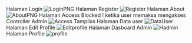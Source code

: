 Halaman Login
![LoginPNG](https://user-images.githubusercontent.com/90693551/149627299-cfd98bae-6f72-498a-9c73-b564884bf54d.PNG)
Halaman Register
![Register](https://user-images.githubusercontent.com/90693551/149627303-083101df-dff6-44f4-be4a-60e3360bd84c.PNG)
Halaman About 
![AboutPNG](https://user-images.githubusercontent.com/90693551/149627317-d753ff87-375e-467b-a1f7-b608ea6b755b.PNG)
Halaman Access Blocked ! ketika user memaksa mengakses Controller Admin
![Access](https://user-images.githubusercontent.com/90693551/149627319-33fb74dc-cd02-454a-9879-18d4ddbec448.PNG)
Tampilas Halaman Data user
![DataUser](https://user-images.githubusercontent.com/90693551/149627321-2129eeed-e654-490b-aff3-1226f809dbec.PNG)
Halaman Edit Profile
![Editprofile](https://user-images.githubusercontent.com/90693551/149627322-0de34175-c529-475c-85ed-dd3de6e213cd.PNG)
Halaman Dasboard Admin
![Hadmin](https://user-images.githubusercontent.com/90693551/149627323-42599777-c0f2-4b83-a29a-d075bda0ed88.PNG)
Halaman Profile
![profile](https://user-images.githubusercontent.com/90693551/149627324-be08e4f3-263d-4ef0-adc1-e162c67052a7.PNG)
